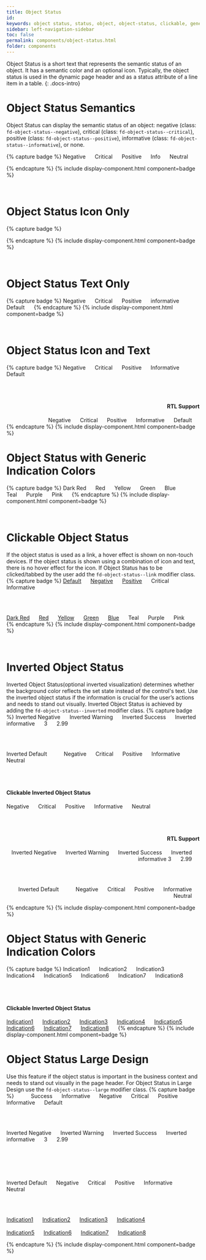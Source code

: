```yaml
---
title: Object Status
id:
keywords: object status, status, object, object-status, clickable, generic indication
sidebar: left-navigation-sidebar
toc: false
permalink: components/object-status.html
folder: components
---
```

Object Status is a short text that represents the semantic status of an object. It has a semantic color and an optional icon. Typically, the object status is used in the dynamic page header and as a status attribute of a line item in a table. 
{: .docs-intro}
<br>

# Object Status Semantics
Object Status can display the semantic status of an object: negative (class: `fd-object-status--negative`), critical (class: `fd-object-status--critical`), positive (class: `fd-object-status--positive`), informative (class: `fd-object-status--informative`), or none.

{% capture badge %}
<span class="fd-object-status fd-object-status--negative sap-icon--status-negative">Negative</span>
<span class="fd-object-status fd-object-status--critical sap-icon--status-critical">Critical</span>
<span class="fd-object-status fd-object-status--positive sap-icon--status-positive">Positive</span>
<span class="fd-object-status fd-object-status--informative sap-icon--hint">Info</span>
<span class="fd-object-status sap-icon--to-be-reviewed">Neutral</span>

{% endcapture %}
{% include display-component.html component=badge %}

<br>

# Object Status Icon Only
{% capture badge %}
<span class="fd-object-status fd-object-status--negative sap-icon--status-negative"></span>
<span class="fd-object-status fd-object-status--critical sap-icon--status-critical"></span>
<span class="fd-object-status fd-object-status--positive sap-icon--status-positive"></span>
<span class="fd-object-status fd-object-status--informative sap-icon--hint"></span>
<span class="fd-object-status sap-icon--to-be-reviewed"></span>

{% endcapture %}
{% include display-component.html component=badge %}

<br>

# Object Status Text Only
{% capture badge %}
<span class="fd-object-status fd-object-status--negative">Negative</span>
<span class="fd-object-status fd-object-status--critical">Critical</span>
<span class="fd-object-status fd-object-status--positive">Positive</span>
<span class="fd-object-status fd-object-status--informative">informative</span>
<span class="fd-object-status">Default</span>
{% endcapture %}
{% include display-component.html component=badge %}

<br>

# Object Status Icon and Text
{% capture badge %}
<span class="fd-object-status fd-object-status--negative sap-icon--status-negative">Negative</span>
<span class="fd-object-status fd-object-status--critical sap-icon--status-critical">Critical</span>
<span class="fd-object-status fd-object-status--positive sap-icon--status-positive">Positive</span>
<span class="fd-object-status fd-object-status--informative sap-icon--hint">Informative</span>
<span class="fd-object-status sap-icon--to-be-reviewed">Default</span>

<br><br>

<div dir="rtl">
<h4>RTL Support</h4>
    <span class="fd-object-status fd-object-status--negative sap-icon--status-negative">Negative</span>
    <span class="fd-object-status fd-object-status--critical sap-icon--status-critical">Critical</span>
    <span class="fd-object-status fd-object-status--positive sap-icon--status-positive">Positive</span>
    <span class="fd-object-status fd-object-status--informative sap-icon--hint">Informative</span>
    <span class="fd-object-status sap-icon--to-be-reviewed">Default</span>
</div>
{% endcapture %}
{% include display-component.html component=badge %}

<br>

# Object Status with Generic Indication Colors
{% capture badge %}
<span class="fd-object-status fd-object-status--indication-1">Dark Red</span>
<span class="fd-object-status fd-object-status--indication-2">Red</span>
<span class="fd-object-status fd-object-status--indication-3">Yellow</span>
<span class="fd-object-status fd-object-status--indication-4">Green</span>
<span class="fd-object-status fd-object-status--indication-5">Blue</span>
<span class="fd-object-status fd-object-status--indication-6">Teal</span>
<span class="fd-object-status fd-object-status--indication-7">Purple</span>
<span class="fd-object-status fd-object-status--indication-8">Pink</span>
{% endcapture %}
{% include display-component.html component=badge %}

<br>

# Clickable Object Status
If the object status is used as a link, a hover effect is shown on non-touch devices.
If the object status is shown using a combination of icon and text, there is no hover effect for the icon.
If Object Status has to be clicked/tabbed by the user add the `fd-object-status--link` modifier class. 
{% capture badge %}
<a href="#" class="fd-object-status fd-object-status--link">Default</a>
<a href="#" class="fd-object-status fd-object-status--negative fd-object-status--link">Negative</a>
<a href="#" class="fd-object-status fd-object-status--positive fd-object-status--link">Positive</a>
<span role="button" class="fd-object-status fd-object-status--critical fd-object-status--link sap-icon--status-critical">Critical</span>
<span role="button" class="fd-object-status fd-object-status--informative fd-object-status--link sap-icon--hint">Informative</span>

<br><br>

<a href="#" class="fd-object-status fd-object-status--link fd-object-status--indication-1">Dark Red</a>
<a href="#" class="fd-object-status fd-object-status--link fd-object-status--indication-2">Red</a>
<a href="#" class="fd-object-status fd-object-status--link fd-object-status--indication-3">Yellow</a>
<a href="#" class="fd-object-status fd-object-status--link fd-object-status--indication-4">Green</a>
<a href="#" class="fd-object-status fd-object-status--link fd-object-status--indication-5">Blue</a>
<span role="button" class="fd-object-status fd-object-status--link fd-object-status--indication-6">Teal</span>
<span role="button" class="fd-object-status fd-object-status--link fd-object-status--indication-7">Purple</span>
<span role="button" class="fd-object-status fd-object-status--link fd-object-status--indication-8">Pink</span>
{% endcapture %}
{% include display-component.html component=badge %}

<br>

# Inverted Object Status
Inverted Object Status(optional inverted visualization) determines whether the background color reflects the set state instead of the control's text. Use the inverted object status if the information is crucial for the user’s actions and needs to stand out visually.
Inverted Object Status is achieved by adding the `fd-object-status--inverted` modifier class. 
{% capture badge %}
<span class="fd-object-status fd-object-status--inverted fd-object-status--negative">Inverted Negative</span>
<span class="fd-object-status fd-object-status--inverted fd-object-status--critical">Inverted Warning</span>
<span class="fd-object-status fd-object-status--inverted fd-object-status--positive">Inverted Success</span>
<span class="fd-object-status fd-object-status--inverted fd-object-status--informative">Inverted informative</span>
<span class="fd-object-status fd-object-status--inverted fd-object-status--positive">3</span>
<span class="fd-object-status fd-object-status--inverted fd-object-status--informative">2.99</span>

<br><br>

<span class="fd-object-status fd-object-status--inverted">Inverted Default</span>
<span class="fd-object-status fd-object-status--inverted fd-object-status--negative sap-icon--status-negative"></span>
<span class="fd-object-status fd-object-status--inverted fd-object-status--negative sap-icon--status-negative">Negative</span>
<span class="fd-object-status fd-object-status--inverted fd-object-status--critical sap-icon--status-critical">Critical</span>
<span class="fd-object-status fd-object-status--inverted fd-object-status--positive sap-icon--status-positive">Positive</span>
<span class="fd-object-status fd-object-status--inverted fd-object-status--informative sap-icon--hint">Informative</span>
<span class="fd-object-status fd-object-status--inverted sap-icon--to-be-reviewed">Neutral</span>

<br>
<br>
<h4>Clickable Inverted Object Status</h4>
<a class="fd-object-status fd-object-status--link fd-object-status--inverted fd-object-status--negative sap-icon--status-negative">Negative</a>
<a class="fd-object-status fd-object-status--link fd-object-status--inverted fd-object-status--critical sap-icon--status-critical">Critical</a>
<a class="fd-object-status fd-object-status--link fd-object-status--inverted fd-object-status--positive sap-icon--status-positive">Positive</a>
<a class="fd-object-status fd-object-status--link fd-object-status--inverted fd-object-status--informative sap-icon--hint">Informative</a>
<a class="fd-object-status fd-object-status--link fd-object-status--inverted sap-icon--to-be-reviewed">Neutral</a>

<br><br>

<div dir="rtl">
<h4>RTL Support</h4>
<span class="fd-object-status fd-object-status--inverted fd-object-status--negative">Inverted Negative</span>
<span class="fd-object-status fd-object-status--inverted fd-object-status--critical">Inverted Warning</span>
<span class="fd-object-status fd-object-status--inverted fd-object-status--positive">Inverted Success</span>
<span class="fd-object-status fd-object-status--inverted fd-object-status--informative">Inverted informative</span>
<span class="fd-object-status fd-object-status--inverted fd-object-status--positive">3</span>
<span class="fd-object-status fd-object-status--inverted fd-object-status--informative">2.99</span>

<br><br>

<span class="fd-object-status fd-object-status--inverted">Inverted Default</span>
<span class="fd-object-status fd-object-status--inverted fd-object-status--negative sap-icon--status-negative"></span>
<span class="fd-object-status fd-object-status--inverted fd-object-status--negative sap-icon--status-negative">Negative</span>
<span class="fd-object-status fd-object-status--inverted fd-object-status--critical sap-icon--status-critical">Critical</span>
<span class="fd-object-status fd-object-status--inverted fd-object-status--positive sap-icon--status-positive">Positive</span>
<span class="fd-object-status fd-object-status--inverted fd-object-status--informative sap-icon--hint">Informative</span>
<span class="fd-object-status fd-object-status--inverted sap-icon--to-be-reviewed">Neutral</span>
</div>
{% endcapture %}
{% include display-component.html component=badge %}

<br>

# Object Status with Generic Indication Colors
{% capture badge %}
<span class="fd-object-status fd-object-status--inverted fd-object-status--indication-1">Indication1</span>
<span class="fd-object-status fd-object-status--inverted fd-object-status--indication-2">Indication2</span>
<span class="fd-object-status fd-object-status--inverted fd-object-status--indication-3">Indication3</span>
<span class="fd-object-status fd-object-status--inverted fd-object-status--indication-4">Indication4</span>
<span class="fd-object-status fd-object-status--inverted fd-object-status--indication-5">Indication5</span>
<span class="fd-object-status fd-object-status--inverted fd-object-status--indication-6">Indication6</span>
<span class="fd-object-status fd-object-status--inverted fd-object-status--indication-7">Indication7</span>
<span class="fd-object-status fd-object-status--inverted fd-object-status--indication-8">Indication8</span>

<br>
<br>

<h4>Clickable Inverted Object Status</h4>
<a href="#" class="fd-object-status fd-object-status--link fd-object-status--inverted fd-object-status--indication-1">Indication1</a>
<a href="#" class="fd-object-status fd-object-status--link fd-object-status--inverted fd-object-status--indication-2">Indication2</a>
<a href="#" class="fd-object-status fd-object-status--link fd-object-status--inverted fd-object-status--indication-3">Indication3</a>
<a href="#" class="fd-object-status fd-object-status--link fd-object-status--inverted fd-object-status--indication-4">Indication4</a>
<a href="#" class="fd-object-status fd-object-status--link fd-object-status--inverted fd-object-status--indication-5">Indication5</a>
<a href="#" class="fd-object-status fd-object-status--link fd-object-status--inverted fd-object-status--indication-6">Indication6</a>
<a href="#" class="fd-object-status fd-object-status--link fd-object-status--inverted fd-object-status--indication-7">Indication7</a>
<a href="#" class="fd-object-status fd-object-status--link fd-object-status--inverted fd-object-status--indication-8">Indication8</a>
{% endcapture %}
{% include display-component.html component=badge %}

<br>

# Object Status Large Design
Use this feature if the object status is important in the business context and needs to stand out visually in the page header.
For Object Status in Large Design use the `fd-object-status--large` modifier class.
{% capture badge %}
<span class="fd-object-status fd-object-status--large fd-object-status--negative sap-icon--status-negative"></span>
<span class="fd-object-status fd-object-status--large fd-object-status--critical sap-icon--status-critical"></span>
<span class="fd-object-status fd-object-status--large fd-object-status--positive">Success</span>
<span class="fd-object-status fd-object-status--large fd-object-status--informative">Informative</span>
<span class="fd-object-status fd-object-status--large fd-object-status--negative sap-icon--status-negative">Negative</span>
<span class="fd-object-status fd-object-status--large fd-object-status--critical sap-icon--status-critical">Critical</span>
<span class="fd-object-status fd-object-status--large fd-object-status--positive sap-icon--status-positive">Positive</span>
<span class="fd-object-status fd-object-status--large fd-object-status--informative sap-icon--hint">Informative</span>
<span class="fd-object-status fd-object-status--large sap-icon--to-be-reviewed">Default</span>

<br><br>

<span class="fd-object-status fd-object-status--large fd-object-status--inverted fd-object-status--negative">Inverted Negative</span>
<span class="fd-object-status fd-object-status--large fd-object-status--inverted fd-object-status--critical">Inverted Warning</span>
<span class="fd-object-status fd-object-status--large fd-object-status--inverted fd-object-status--positive">Inverted Success</span>
<span class="fd-object-status fd-object-status--large fd-object-status--inverted fd-object-status--informative">Inverted informative</span>
<span class="fd-object-status fd-object-status--large fd-object-status--inverted fd-object-status--positive">3</span>
<span class="fd-object-status fd-object-status--large fd-object-status--inverted fd-object-status--informative">2.99</span>

<br><br>


<span class="fd-object-status fd-object-status--large fd-object-status--inverted fd-object-status--negative sap-icon--status-negative"></span>
<span class="fd-object-status fd-object-status--large fd-object-status--inverted fd-object-status--critical sap-icon--status-critical"></span>
<span class="fd-object-status fd-object-status--large fd-object-status--inverted fd-object-status--positive sap-icon--status-positive"></span>
<span class="fd-object-status fd-object-status--large fd-object-status--inverted fd-object-status--informative sap-icon--hint"></span>
<span class="fd-object-status fd-object-status--large fd-object-status--inverted sap-icon--to-be-reviewed"></span>

<br><br>
<span class="fd-object-status fd-object-status--large fd-object-status--inverted">Inverted Default</span>
<span class="fd-object-status fd-object-status--large fd-object-status--inverted fd-object-status--negative sap-icon--status-negative">Negative</span>
<span class="fd-object-status fd-object-status--large fd-object-status--inverted fd-object-status--critical sap-icon--status-critical">Critical</span>
<span class="fd-object-status fd-object-status--large fd-object-status--inverted fd-object-status--positive sap-icon--status-positive">Positive</span>
<span class="fd-object-status fd-object-status--large fd-object-status--inverted fd-object-status--informative sap-icon--hint">Informative</span>
<span class="fd-object-status fd-object-status--large fd-object-status--inverted sap-icon--to-be-reviewed">Neutral</span>

<br><br>

<a href="#" class="fd-object-status fd-object-status--large fd-object-status--link fd-object-status--inverted fd-object-status--indication-1">Indication1</a>
<a href="#" class="fd-object-status fd-object-status--large fd-object-status--link fd-object-status--inverted fd-object-status--indication-2">Indication2</a>
<a href="#" class="fd-object-status fd-object-status--large fd-object-status--link fd-object-status--inverted fd-object-status--indication-3">Indication3</a>
<a href="#" class="fd-object-status fd-object-status--large fd-object-status--link fd-object-status--inverted fd-object-status--indication-4">Indication4</a>
<br><br>
<a href="#" class="fd-object-status fd-object-status--large fd-object-status--link fd-object-status--inverted fd-object-status--indication-5">Indication5</a>
<a href="#" class="fd-object-status fd-object-status--large fd-object-status--link fd-object-status--inverted fd-object-status--indication-6">Indication6</a>
<a href="#" class="fd-object-status fd-object-status--large fd-object-status--link fd-object-status--inverted fd-object-status--indication-7">Indication7</a>
<a href="#" class="fd-object-status fd-object-status--large fd-object-status--link fd-object-status--inverted fd-object-status--indication-8">Indication8</a>

{% endcapture %}
{% include display-component.html component=badge %}


<br>


<style>
.fd-object-status, .fd-inverted-status {
    margin-right: 20px;
}
</style>
